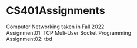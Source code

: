 # CS401Assignments
Computer Networking taken in Fall 2022 <br />
Assignment01: TCP Muli-User Socket Programming <br />
Assignment02: tbd <br />
